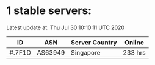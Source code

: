 # 1 stable servers:

Latest update at: Thu Jul 30 10:10:11 UTC 2020

| ID | ASN | Server Country | Online |
| -- | --- | -------------- | ------ |
| #.7F1D | AS63949 | Singapore | 233 hrs |

